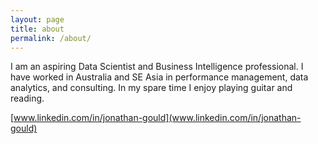 ```yaml
---
layout: page
title: about
permalink: /about/
---
```


I am an aspiring Data Scientist and Business Intelligence professional.  I have worked in Australia and SE Asia in performance management, data analytics, and consulting.  In my spare time I enjoy playing guitar and reading.

[www.linkedin.com/in/jonathan-gould](www.linkedin.com/in/jonathan-gould)


